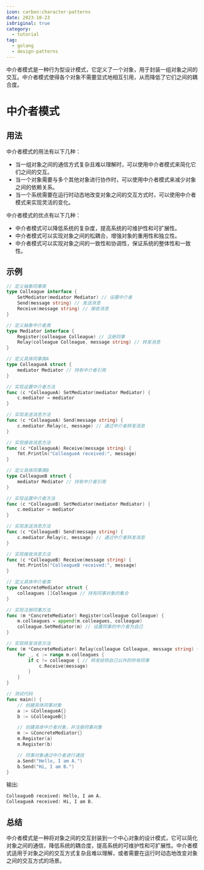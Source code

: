```yaml
---
icon: carbon:character-patterns
date: 2023-10-23
isOriginal: true
category:
  - tutorial
tag:
  - golang
  - design-patterns
---
```


中介者模式是一种行为型设计模式，它定义了一个对象，用于封装一组对象之间的交互。中介者模式使得各个对象不需要显式地相互引用，从而降低了它们之间的耦合度。

<!-- more -->

# 中介者模式

## 用法

中介者模式的用法有以下几种：

- 当一组对象之间的通信方式复杂且难以理解时，可以使用中介者模式来简化它们之间的交互。
- 当一个对象需要与多个其他对象进行协作时，可以使用中介者模式来减少对象之间的依赖关系。
- 当一个系统需要在运行时动态地改变对象之间的交互方式时，可以使用中介者模式来实现灵活的变化。

中介者模式的优点有以下几种：

- 中介者模式可以降低系统的复杂度，提高系统的可维护性和可扩展性。
- 中介者模式可以实现对象之间的松耦合，增强对象的重用性和独立性。
- 中介者模式可以实现对象之间的一致性和协调性，保证系统的整体性和一致性。

## 示例

```go
// 定义抽象同事类
type Colleague interface {
    SetMediator(mediator Mediator) // 设置中介者
    Send(message string) // 发送消息
    Receive(message string) // 接收消息
}

// 定义抽象中介者类
type Mediator interface {
    Register(colleague Colleague) // 注册同事
    Relay(colleague Colleague, message string) // 转发消息
}

// 定义具体同事类A
type ColleagueA struct {
    mediator Mediator // 持有中介者引用
}

// 实现设置中介者方法
func (c *ColleagueA) SetMediator(mediator Mediator) {
    c.mediator = mediator
}

// 实现发送消息方法
func (c *ColleagueA) Send(message string) {
    c.mediator.Relay(c, message) // 通过中介者转发消息
}

// 实现接收消息方法
func (c *ColleagueA) Receive(message string) {
    fmt.Println("ColleagueA received:", message)
}

// 定义具体同事类B
type ColleagueB struct {
    mediator Mediator // 持有中介者引用
}

// 实现设置中介者方法
func (c *ColleagueB) SetMediator(mediator Mediator) {
    c.mediator = mediator
}

// 实现发送消息方法
func (c *ColleagueB) Send(message string) {
    c.mediator.Relay(c, message) // 通过中介者转发消息
}

// 实现接收消息方法
func (c *ColleagueB) Receive(message string) {
    fmt.Println("ColleagueB received:", message)
}

// 定义具体中介者类
type ConcreteMediator struct {
    colleagues []Colleague // 持有同事对象的集合
}

// 实现注册同事方法
func (m *ConcreteMediator) Register(colleague Colleague) {
    m.colleagues = append(m.colleagues, colleague)
    colleague.SetMediator(m) // 设置同事的中介者为自己
}

// 实现转发消息方法
func (m *ConcreteMediator) Relay(colleague Colleague, message string) {
    for _, c := range m.colleagues {
        if c != colleague { // 转发给除自己以外的所有同事
            c.Receive(message)
        }
    }
}

// 测试代码
func main() {
    // 创建具体同事对象
    a := &ColleagueA{}
    b := &ColleagueB{}

    // 创建具体中介者对象，并注册同事对象
    m := &ConcreteMediator{}
    m.Register(a)
    m.Register(b)

    // 同事对象通过中介者进行通信
    a.Send("Hello, I am A.")
    b.Send("Hi, I am B.")
}
```

输出:

```sh
ColleagueB received: Hello, I am A.
ColleagueA received: Hi, I am B.
```

## 总结

中介者模式是一种将对象之间的交互封装到一个中心对象的设计模式，它可以简化对象之间的通信，降低系统的耦合度，提高系统的可维护性和可扩展性。中介者模式适用于对象之间的交互方式复杂且难以理解，或者需要在运行时动态地改变对象之间的交互方式的场景。